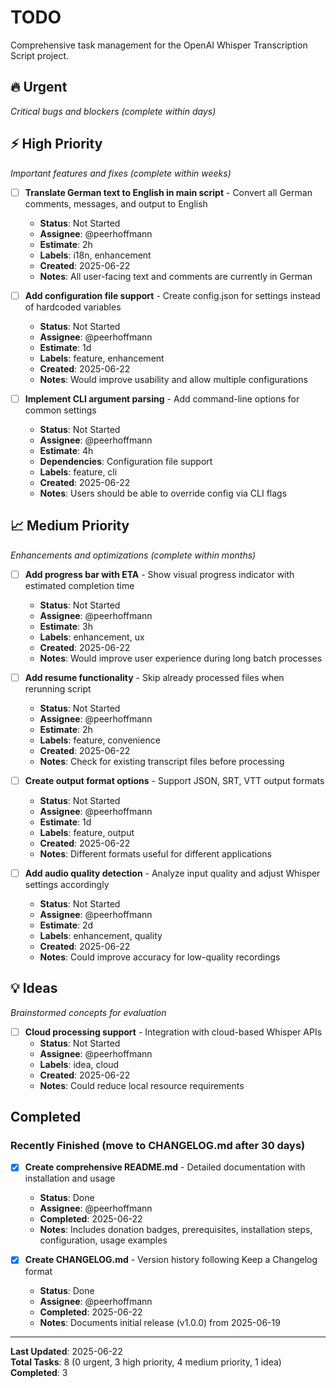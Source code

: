 # TODO

Comprehensive task management for the OpenAI Whisper Transcription Script project.

## 🔥 Urgent
*Critical bugs and blockers (complete within days)*


## ⚡ High Priority
*Important features and fixes (complete within weeks)*

- [ ] **Translate German text to English in main script** - Convert all German comments, messages, and output to English
  - **Status**: Not Started
  - **Assignee**: @peerhoffmann
  - **Estimate**: 2h
  - **Labels**: i18n, enhancement
  - **Created**: 2025-06-22
  - **Notes**: All user-facing text and comments are currently in German

- [ ] **Add configuration file support** - Create config.json for settings instead of hardcoded variables
  - **Status**: Not Started
  - **Assignee**: @peerhoffmann
  - **Estimate**: 1d
  - **Labels**: feature, enhancement
  - **Created**: 2025-06-22
  - **Notes**: Would improve usability and allow multiple configurations

- [ ] **Implement CLI argument parsing** - Add command-line options for common settings
  - **Status**: Not Started
  - **Assignee**: @peerhoffmann
  - **Estimate**: 4h
  - **Dependencies**: Configuration file support
  - **Labels**: feature, cli
  - **Created**: 2025-06-22
  - **Notes**: Users should be able to override config via CLI flags

## 📈 Medium Priority
*Enhancements and optimizations (complete within months)*

- [ ] **Add progress bar with ETA** - Show visual progress indicator with estimated completion time
  - **Status**: Not Started
  - **Assignee**: @peerhoffmann
  - **Estimate**: 3h
  - **Labels**: enhancement, ux
  - **Created**: 2025-06-22
  - **Notes**: Would improve user experience during long batch processes

- [ ] **Add resume functionality** - Skip already processed files when rerunning script
  - **Status**: Not Started
  - **Assignee**: @peerhoffmann
  - **Estimate**: 2h
  - **Labels**: feature, convenience
  - **Created**: 2025-06-22
  - **Notes**: Check for existing transcript files before processing

- [ ] **Create output format options** - Support JSON, SRT, VTT output formats
  - **Status**: Not Started
  - **Assignee**: @peerhoffmann
  - **Estimate**: 1d
  - **Labels**: feature, output
  - **Created**: 2025-06-22
  - **Notes**: Different formats useful for different applications

- [ ] **Add audio quality detection** - Analyze input quality and adjust Whisper settings accordingly
  - **Status**: Not Started
  - **Assignee**: @peerhoffmann
  - **Estimate**: 2d
  - **Labels**: enhancement, quality
  - **Created**: 2025-06-22
  - **Notes**: Could improve accuracy for low-quality recordings

## 💡 Ideas
*Brainstormed concepts for evaluation*

- [ ] **Cloud processing support** - Integration with cloud-based Whisper APIs
  - **Status**: Not Started
  - **Assignee**: @peerhoffmann
  - **Labels**: idea, cloud
  - **Created**: 2025-06-22
  - **Notes**: Could reduce local resource requirements

## Completed

### Recently Finished (move to CHANGELOG.md after 30 days)

- [x] **Create comprehensive README.md** - Detailed documentation with installation and usage
  - **Status**: Done
  - **Assignee**: @peerhoffmann
  - **Completed**: 2025-06-22
  - **Notes**: Includes donation badges, prerequisites, installation steps, configuration, usage examples

- [x] **Create CHANGELOG.md** - Version history following Keep a Changelog format
  - **Status**: Done
  - **Assignee**: @peerhoffmann
  - **Completed**: 2025-06-22
  - **Notes**: Documents initial release (v1.0.0) from 2025-06-19

---

**Last Updated**: 2025-06-22  
**Total Tasks**: 8 (0 urgent, 3 high priority, 4 medium priority, 1 idea)  
**Completed**: 3